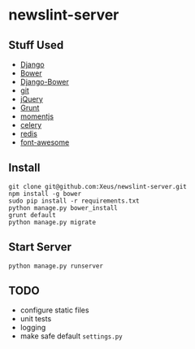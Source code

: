 # newslint-server

## Stuff Used

* [Django](https://www.djangoproject.com/)
* [Bower](https://github.com/bower/bower)
* [Django-Bower](https://django-bower.readthedocs.org/en/latest/)
* [git](http://git-scm.com/)
* [jQuery](http://jquery.com/)
* [Grunt](http://gruntjs.com/)
* [momentjs](http://momentjs.com/)
* [celery](http://www.celeryproject.org/)
* [redis](http://redis.io/)
* [font-awesome](http://fontawesome.io/)

## Install

    git clone git@github.com:Xeus/newslint-server.git
    npm install -g bower
    sudo pip install -r requirements.txt
    python manage.py bower_install
    grunt default
    python manage.py migrate

## Start Server

    python manage.py runserver

## TODO

* configure static files
* unit tests
* logging
* make safe default `settings.py`